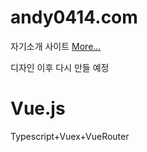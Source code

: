 # andy0414.com

자기소개 사이트
[More...](andy0414.com)

디자인 이후 다시 만들 예정

# Vue.js

Typescript+Vuex+VueRouter
